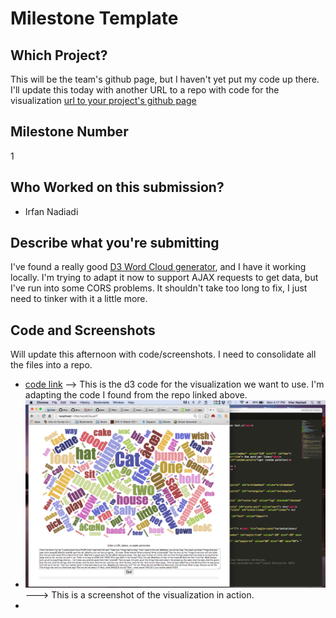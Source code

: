 # Milestone Template

## Which Project?
This will be the team's github page, but I haven't yet put my code up there. I'll update this today with another URL to a repo with code for the visualization
[url to your project's github page](https://github.com/LoganBates/TeamKickass)

## Milestone Number
1

## Who Worked on this submission?
* Irfan Nadiadi

## Describe what you're submitting
I've found a really good [D3 Word Cloud generator](https://github.com/jasondavies/d3-cloud), and I have it working locally. I'm trying to adapt it now to support AJAX requests to get data, but I've run into some CORS problems. It shouldn't take too long to fix, I just need to tinker with it a little more.

## Code and Screenshots
Will update this afternoon with code/screenshots. I need to consolidate all the files into a repo.

* [code link](wordCloud/driver.js) --> This is the d3 code for the visualization we want to use. I'm adapting the code I found from the repo linked above.
* ![screenshot](wordCloud/screenshot.png) ---> This is a screenshot of the visualization in action.
* 

